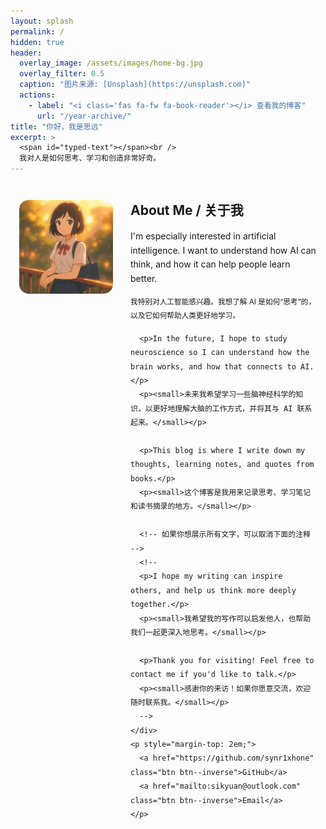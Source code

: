 ```yaml
---
layout: splash
permalink: /
hidden: true
header:
  overlay_image: /assets/images/home-bg.jpg
  overlay_filter: 0.5
  caption: "图片来源: [Unsplash](https://unsplash.com)"
  actions:
    - label: "<i class='fas fa-fw fa-book-reader'></i> 查看我的博客"
      url: "/year-archive/"
title: "你好，我是思远"
excerpt: >
  <span id="typed-text"></span><br />
  我对人是如何思考、学习和创造非常好奇。
---
```


<!-- =================================================================== -->
<!--      全新的、最终版的“关于我”模块 (使用 Flexbox 布局)           -->
<!-- =================================================================== -->
<div style="display: flex; align-items: flex-start; margin-top: 3em; margin-bottom: 2em; padding: 0 1em;">

  <!-- 左侧头像部分 -->
  <div style="flex: 0 0 150px; margin-right: 2em;">
    <img src="/assets/images/siyuan-avatar.jpg" alt="思远" style="width: 150px; border-radius: 15px;">
  </div>

  <!-- 右侧文字介绍部分 -->
  <div style="flex: 1;">
    <h2 style="margin-top: 0;">About Me / 关于我</h2>
    <div style="line-height: 1.6;">
      <p>I'm especially interested in artificial intelligence. I want to understand how AI can think, and how it can help people learn better.</p>
      <p><small>我特别对人工智能感兴趣。我想了解 AI 是如何“思考”的，以及它如何帮助人类更好地学习。</small></p>

      <p>In the future, I hope to study neuroscience so I can understand how the brain works, and how that connects to AI.</p>
      <p><small>未来我希望学习一些脑神经科学的知识，以更好地理解大脑的工作方式，并将其与 AI 联系起来。</small></p>

      <p>This blog is where I write down my thoughts, learning notes, and quotes from books.</p>
      <p><small>这个博客是我用来记录思考、学习笔记和读书摘录的地方。</small></p>
      
      <!-- 如果你想展示所有文字，可以取消下面的注释 -->
      <!--
      <p>I hope my writing can inspire others, and help us think more deeply together.</p>
      <p><small>我希望我的写作可以启发他人，也帮助我们一起更深入地思考。</small></p>

      <p>Thank you for visiting! Feel free to contact me if you'd like to talk.</p>
      <p><small>感谢你的来访！如果你愿意交流，欢迎随时联系我。</small></p>
      -->
    </div>
    <p style="margin-top: 2em;">
      <a href="https://github.com/synr1xhone" class="btn btn--inverse">GitHub</a>
      <a href="mailto:sikyuan@outlook.com" class="btn btn--inverse">Email</a>
    </p>
  </div>

</div>


<!-- =================================================================== -->
<!--      打字机效果的“魔法”脚本 (保持不变)                           -->
<!-- =================================================================== -->
<script src="https://cdn.jsdelivr.net/npm/typed.js@2.0.12"></script>
<script>
  var typed = new Typed('#typed-text', {
    strings: [
      "我是一名高中生。",
      "I am a High School Student.",
      "我是一名探索者。",
      "I am a Curious Explorer.",
      "我是一名未来的工程师。",
      "I am an Aspiring Engineer."
    ],
    typeSpeed: 80,
    backSpeed: 40,
    loop: true,
    showCursor: true,
    cursorChar: ' |'
  });
</script>
